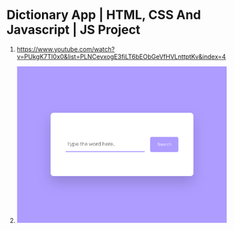 # Dictionary App | HTML, CSS And Javascript | JS Project

1. <https://www.youtube.com/watch?v=PUkgK7TI0x0&list=PLNCevxogE3fiLT6bEObGeVfHVLnttptKv&index=4>

2. ![캡쳐](screenshot.gif)
